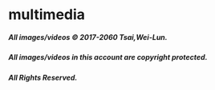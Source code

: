 # multimedia

##### All images/videos © 2017-2060 Tsai,Wei-Lun.
##### All images/videos in this account are copyright protected.
##### All Rights Reserved.